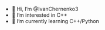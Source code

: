 - 👋 Hi, I’m @IvanChernenko3
- 👀 I’m interested in C++
- 🌱 I’m currently learning C++/Python

<!---
IvanChernenko3/IvanChernenko3 is a ✨ special ✨ repository because its `README.md` (this file) appears on your GitHub profile.
You can click the Preview link to take a look at your changes.
--->
